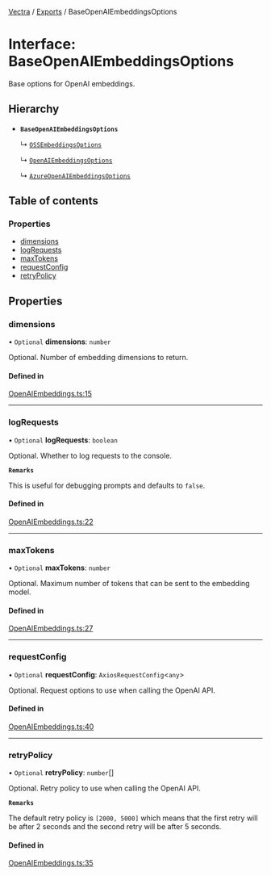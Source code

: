[Vectra](../README.md) / [Exports](../modules.md) / BaseOpenAIEmbeddingsOptions

# Interface: BaseOpenAIEmbeddingsOptions

Base options for OpenAI embeddings.

## Hierarchy

- **`BaseOpenAIEmbeddingsOptions`**

  ↳ [`OSSEmbeddingsOptions`](OSSEmbeddingsOptions.md)

  ↳ [`OpenAIEmbeddingsOptions`](OpenAIEmbeddingsOptions.md)

  ↳ [`AzureOpenAIEmbeddingsOptions`](AzureOpenAIEmbeddingsOptions.md)

## Table of contents

### Properties

- [dimensions](BaseOpenAIEmbeddingsOptions.md#dimensions)
- [logRequests](BaseOpenAIEmbeddingsOptions.md#logrequests)
- [maxTokens](BaseOpenAIEmbeddingsOptions.md#maxtokens)
- [requestConfig](BaseOpenAIEmbeddingsOptions.md#requestconfig)
- [retryPolicy](BaseOpenAIEmbeddingsOptions.md#retrypolicy)

## Properties

### dimensions

• `Optional` **dimensions**: `number`

Optional. Number of embedding dimensions to return.

#### Defined in

[OpenAIEmbeddings.ts:15](https://github.com/bartonmalow/vectra/blob/418123d/src/OpenAIEmbeddings.ts#L15)

___

### logRequests

• `Optional` **logRequests**: `boolean`

Optional. Whether to log requests to the console.

**`Remarks`**

This is useful for debugging prompts and defaults to `false`.

#### Defined in

[OpenAIEmbeddings.ts:22](https://github.com/bartonmalow/vectra/blob/418123d/src/OpenAIEmbeddings.ts#L22)

___

### maxTokens

• `Optional` **maxTokens**: `number`

Optional. Maximum number of tokens that can be sent to the embedding model.

#### Defined in

[OpenAIEmbeddings.ts:27](https://github.com/bartonmalow/vectra/blob/418123d/src/OpenAIEmbeddings.ts#L27)

___

### requestConfig

• `Optional` **requestConfig**: `AxiosRequestConfig`\<`any`\>

Optional. Request options to use when calling the OpenAI API.

#### Defined in

[OpenAIEmbeddings.ts:40](https://github.com/bartonmalow/vectra/blob/418123d/src/OpenAIEmbeddings.ts#L40)

___

### retryPolicy

• `Optional` **retryPolicy**: `number`[]

Optional. Retry policy to use when calling the OpenAI API.

**`Remarks`**

The default retry policy is `[2000, 5000]` which means that the first retry will be after
2 seconds and the second retry will be after 5 seconds.

#### Defined in

[OpenAIEmbeddings.ts:35](https://github.com/bartonmalow/vectra/blob/418123d/src/OpenAIEmbeddings.ts#L35)
